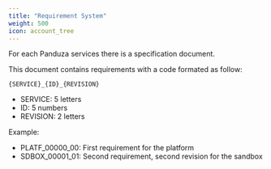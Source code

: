 ```yaml
---
title: "Requirement System"
weight: 500
icon: account_tree
---
```


For each Panduza services there is a specification document.

This document contains requirements with a code formated as follow:

```
{SERVICE}_{ID}_{REVISION}
```

- SERVICE: 5 letters
- ID: 5 numbers
- REVISION: 2 letters

Example:

- PLATF_00000_00: First requirement for the platform
- SDBOX_00001_01: Second requirement, second revision for the sandbox
